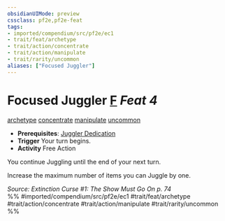 ```yaml
---
obsidianUIMode: preview
cssclass: pf2e,pf2e-feat
tags:
- imported/compendium/src/pf2e/ec1
- trait/feat/archetype
- trait/action/concentrate
- trait/action/manipulate
- trait/rarity/uncommon
aliases: ["Focused Juggler"]
---
```

# Focused Juggler  [F](chapter-9-playing-the-game.md#Actions "Free Action") *Feat 4*  
[archetype](archetype.md)  [concentrate](concentrate.md)  [manipulate](manipulate.md)  [uncommon](uncommon.md)  

- **Prerequisites**: [Juggler Dedication](juggler-dedication-ec1.md)
- **Trigger** Your turn begins.
- **Activity** Free Action

You continue Juggling until the end of your next turn.

Increase the maximum number of items you can Juggle by one.

*Source: Extinction Curse #1: The Show Must Go On p. 74*  
%% #imported/compendium/src/pf2e/ec1 #trait/feat/archetype #trait/action/concentrate #trait/action/manipulate #trait/rarity/uncommon %%